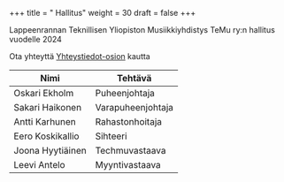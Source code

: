 +++
title = " Hallitus"
weight = 30
draft = false
+++

Lappeenrannan Teknillisen Yliopiston Musiikkiyhdistys TeMu ry:n hallitus vuodelle 2024

Ota yhteyttä [Yhteystiedot-osion](#contact) kautta

| Nimi             | Tehtävä           |
| ---------------- | ----------------- |
| Oskari Ekholm    | Puheenjohtaja     |
| Sakari Haikonen  | Varapuheenjohtaja |
| Antti Karhunen   | Rahastonhoitaja   |
| Eero Koskikallio | Sihteeri          |
| Joona Hyytiäinen | Techmuvastaava    |
| Leevi Antelo     | Myyntivastaava    |
